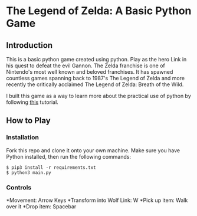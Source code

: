 # The Legend of Zelda: A Basic Python Game

## Introduction

This is a basic python game created using python. Play as the hero Link
in his quest to defeat the evil Gannon. The Zelda franchise is one of
Nintendo's most well known and beloved franchises. It has spawned
countless games spanning back to 1987's The Legend of Zelda and more
recently the critically acclaimed The Legend of Zelda: Breath of the
Wild.

I built this game as a way to
learn more about the practical use of python by following
[this](https://www.youtube.com/watch?v=iRrMsxQCiJg) tutorial.

## How to Play

### Installation
Fork this repo and clone it onto your own machine. Make sure you have
Python installed, then run the following commands:

```
$ pip3 install -r requirements.txt
$ python3 main.py
```
### Controls

*Movement: Arrow Keys
*Transform into Wolf Link: W
*Pick up item: Walk over it
*Drop item: Spacebar

